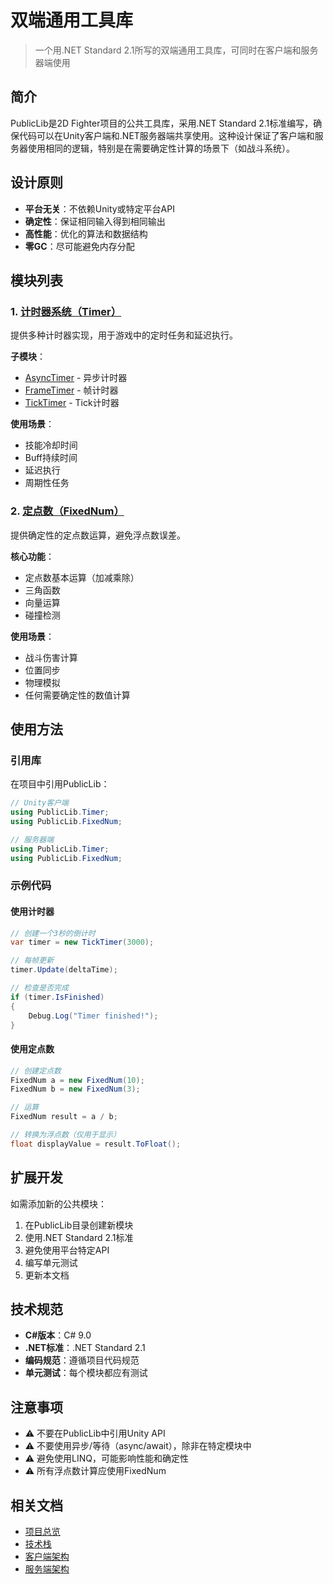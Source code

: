 # 双端通用工具库

> 一个用.NET Standard 2.1所写的双端通用工具库，可同时在客户端和服务器端使用

## 简介

PublicLib是2D Fighter项目的公共工具库，采用.NET Standard 2.1标准编写，确保代码可以在Unity客户端和.NET服务器端共享使用。这种设计保证了客户端和服务器使用相同的逻辑，特别是在需要确定性计算的场景下（如战斗系统）。

## 设计原则

- **平台无关**：不依赖Unity或特定平台API
- **确定性**：保证相同输入得到相同输出
- **高性能**：优化的算法和数据结构
- **零GC**：尽可能避免内存分配

## 模块列表

### 1. [计时器系统（Timer）](./Timer/概述.md)

提供多种计时器实现，用于游戏中的定时任务和延迟执行。

**子模块**：
- [AsyncTimer](./Timer/AsyncTimer.md) - 异步计时器
- [FrameTimer](./Timer/FrameTimer.md) - 帧计时器
- [TickTimer](./Timer/TickTimer.md) - Tick计时器

**使用场景**：
- 技能冷却时间
- Buff持续时间
- 延迟执行
- 周期性任务

### 2. [定点数（FixedNum）](./FixedNum/概述.md)

提供确定性的定点数运算，避免浮点数误差。

**核心功能**：
- 定点数基本运算（加减乘除）
- 三角函数
- 向量运算
- 碰撞检测

**使用场景**：
- 战斗伤害计算
- 位置同步
- 物理模拟
- 任何需要确定性的数值计算

## 使用方法

### 引用库

在项目中引用PublicLib：

```csharp
// Unity客户端
using PublicLib.Timer;
using PublicLib.FixedNum;

// 服务器端
using PublicLib.Timer;
using PublicLib.FixedNum;
```

### 示例代码

#### 使用计时器

```csharp
// 创建一个3秒的倒计时
var timer = new TickTimer(3000);

// 每帧更新
timer.Update(deltaTime);

// 检查是否完成
if (timer.IsFinished)
{
    Debug.Log("Timer finished!");
}
```

#### 使用定点数

```csharp
// 创建定点数
FixedNum a = new FixedNum(10);
FixedNum b = new FixedNum(3);

// 运算
FixedNum result = a / b;

// 转换为浮点数（仅用于显示）
float displayValue = result.ToFloat();
```

## 扩展开发

如需添加新的公共模块：

1. 在PublicLib目录创建新模块
2. 使用.NET Standard 2.1标准
3. 避免使用平台特定API
4. 编写单元测试
5. 更新本文档

## 技术规范

- **C#版本**：C# 9.0
- **.NET标准**：.NET Standard 2.1
- **编码规范**：遵循项目代码规范
- **单元测试**：每个模块都应有测试

## 注意事项

- ⚠️ 不要在PublicLib中引用Unity API
- ⚠️ 不要使用异步/等待（async/await），除非在特定模块中
- ⚠️ 避免使用LINQ，可能影响性能和确定性
- ⚠️ 所有浮点数计算应使用FixedNum

## 相关文档

- [项目总览](../01-项目总览.md)
- [技术栈](../02-技术栈.md)
- [客户端架构](../03-客户端架构.md)
- [服务端架构](../04-服务端架构.md)